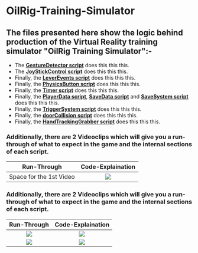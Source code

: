 # OilRig-Training-Simulator
## The files presented here show the logic behind production of the Virtual Reality training simulator "OilRig Training Simulator":-

* The [**GestureDetector script**](GestureDetector.cs) does this this this.
* The [**JoyStickControl script**](JoystickControl.cs) does this this this.
* Finally, the [**LeverEvents script**](LeverEvents.cs) does this this this.
* Finally, the [**PhysicsButton script**](PhysicsButton.cs) does this this this.
* Finally, the [**Timer script**](Timer.cs) does this this this.
* Finally, the [**PlayerData script**](PlayerData.cs), [**SaveData script**](SaveData.cs) and [**SaveSystem script**](SaveSystem.cs) does this this this.
* Finally, the [**TriggerSystem script**](TriggerSystem.cs) does this this this.
* Finally, the [**doorCollision script**](doorCollision.cs) does this this this.
* Finally, the [**HandTrackingGrabber script**](HandTrackinGrabber.cs) does this this this.

### Additionally, there are 2 Videoclips which will give you a run-through of what to expect in the game and the internal sections of each script.
Run-Through             |  Code-Explaination
:-------------------------:|:-------------------------:
Space for the 1st Video | [![](http://img.youtube.com/vi/bnEiD5oTgOc/0.jpg)](http://www.youtube.com/watch?v=bnEiD5oTgOc "Lake Venture")
### Additionally, there are 2 Videoclips which will give you a run-through of what to expect in the game and the internal sections of each script.
Run-Through             |  Code-Explaination
:-------------------------:|:-------------------------:
[![](http://img.youtube.com/vi/_fxo8h80w28/0.jpg)](http://www.youtube.com/watch?v=_fxo8h80w28 "Stardome - A 3D Dome Painting Experience!!") | [![](http://img.youtube.com/vi/7ikp7RgcbZM/0.jpg)](http://www.youtube.com/watch?v=7ikp7RgcbZM "StarDome - Code Explaination")
[![](http://img.youtube.com/vi/_fxo8h80w28/0.jpg)](http://www.youtube.com/watch?v=_fxo8h80w28 "Stardome - A 3D Dome Painting Experience!!") | [![](http://img.youtube.com/vi/7ikp7RgcbZM/0.jpg)](http://www.youtube.com/watch?v=7ikp7RgcbZM "StarDome - Code Explaination")
